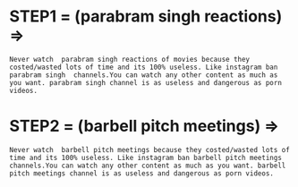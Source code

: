 
# STEP1 = (parabram singh reactions) =>
    Never watch  parabram singh reactions of movies because they costed/wasted lots of time and its 100% useless. Like instagram ban parabram singh  channels.You can watch any other content as much as you want. parabram singh channel is as useless and dangerous as porn videos.
    
# STEP2 = (barbell pitch meetings) =>
    Never watch  barbell pitch meetings because they costed/wasted lots of time and its 100% useless. Like instagram ban barbell pitch meetings  channels.You can watch any other content as much as you want. barbell pitch meetings channel is as useless and dangerous as porn videos.
    

